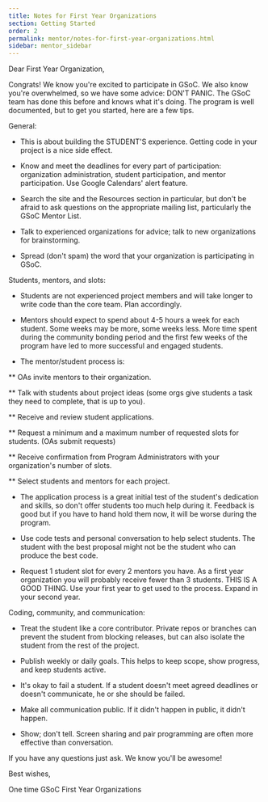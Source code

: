 ```yaml
---
title: Notes for First Year Organizations
section: Getting Started
order: 2
permalink: mentor/notes-for-first-year-organizations.html
sidebar: mentor_sidebar
---
```


Dear First Year Organization,

Congrats! We know you're excited to participate in GSoC. We also know you're overwhelmed, so we have some advice: DON'T PANIC. The GSoC team has done this before and knows what it's doing. The program is well documented, but to get you started, here are a few tips.

General:

* This is about building the STUDENT'S experience. Getting code in your project is a nice side effect.

* Know and meet the deadlines for every part of participation: organization administration, student participation, and mentor participation. Use Google Calendars' alert feature.

* Search the site and the Resources section in particular, but don't be afraid to ask questions on the appropriate mailing list, particularly the GSoC Mentor List.

* Talk to experienced organizations for advice; talk to new organizations for brainstorming.

* Spread (don't spam) the word that your organization is participating in GSoC.

Students, mentors, and slots:

* Students are not experienced project members and will take longer to write code than the core team. Plan accordingly.

* Mentors should expect to spend about 4-5 hours a week for each student. Some weeks may be more, some weeks less. More time spent during the community bonding period and the first few weeks of the program have led to more successful and engaged students. 

* The mentor/student process is:

** OAs invite mentors to their organization.

** Talk with students about project ideas (some orgs give students a task they need to complete, that is up to you).

** Receive and review student applications.

** Request a minimum and a maximum number of requested slots for students. (OAs submit requests)

** Receive confirmation from Program Administrators with your organization's number of slots.

** Select students and mentors for each project.

* The application process is a great initial test of the student's dedication and skills, so don't offer students too much help during it. Feedback is good but if you have to hand hold them now, it will be worse during the program.

* Use code tests and personal conversation to help select students. The student with the best proposal might not be the student who can produce the best code.

* Request 1 student slot for every 2 mentors you have. As a first year organization you will probably receive fewer than 3 students. THIS IS A GOOD THING. Use your first year to get used to the process. Expand in your second year.

Coding, community, and communication:

* Treat the student like a core contributor. Private repos or branches can prevent the student from blocking releases, but can also isolate the student from the rest of the project.

* Publish weekly or daily goals. This helps to keep scope, show progress, and keep students active.

* It's okay to fail a student. If a student doesn't meet agreed deadlines or doesn't communicate, he or she should be failed.

* Make all communication public. If it didn't happen in public, it didn't happen.

* Show; don't tell. Screen sharing and pair programming are often more effective than conversation.

If you have any questions just ask. We know you'll be awesome!

Best wishes,

One time GSoC First Year Organizations


